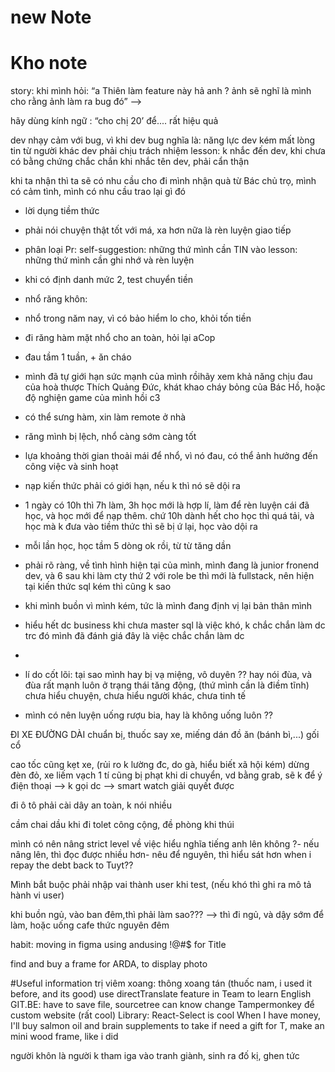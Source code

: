 
# new Note









# Kho note
story: khi mình hỏi: “a Thiên làm feature này hả anh ? ảnh sẽ nghĩ là mình cho rằng ảnh làm ra bug đó” --> 

hãy dùng kính ngữ : “cho chị 20’ để.... rất hiệu quả

dev nhạy cảm với bug, vì khi dev bug nghĩa là:
năng lực dev kém 
mất lòng tin từ người khác
dev phải chịu trách nhiệm
lesson: 
k nhắc đến dev, khi chưa có bằng chứng chắc chắn
khi nhắc tên dev, phải cẩn thận

khi ta nhận thì ta sẽ có nhu cầu cho đi
mình nhận quà từ Bác chủ trọ, mình có cảm tình, mình có nhu cầu trao lại gì đó

- lời dụng tiềm thức
<!-- - làm 1 bức tranh gắn hột về Tuyt, để khi buồn thì gắn vào đó, và nó phải dang dở ~ its mean im always think about u, its name is Nostalgia (Nỗi nhớ về kí ức đẹp trong quá khứ) (hoặc là tranh vẽ, hoặc là vải thêu cho ấn tượng) -->
- phải nói chuyện thật tốt với má, xa hơn nữa là rèn luyện giao tiếp
- phân loại Pr:
self-suggestion: những thứ mình cần TIN vào
lesson: những thứ mình cần ghi nhớ và rèn luyện
- khi có định danh mức 2, test chuyển tiền

- nhổ răng khôn: 
- nhổ trong năm nay, vì có bảo hiểm lo cho, khỏi tốn tiền
- đi răng hàm mặt nhổ cho an toàn, hỏi lại aCop
- đau tầm 1 tuần, + ăn cháo
- mình đã tự giới hạn sức mạnh của mình rồihãy xem khả năng chịu đau của hoà thược Thích Quảng Đức, khát khao cháy bỏng của Bác Hồ, hoặc độ nghiện game của mình hồi c3
- có thể sưng hàm, xin làm remote ở nhà
- răng mình bị lệch, nhổ càng sớm càng tốt
- lựa khoảng thời gian thoải mái để nhổ, vì nó đau, có thể ảnh hưởng đến công việc và sinh hoạt

- nạp kiến thức phải có giới hạn, nếu k thì nó sẽ dội ra
- 1 ngày có 10h thì 7h làm, 3h học mới là hợp lí, làm để rèn luyện cái đã học, và học mới để nạp thêm. chứ 10h dành hết cho học thì quá tải, và học mà k đưa vào tiềm thức thì sẽ bị ứ lại, học vào dội ra
- mỗi lần học, học tầm 5 dòng ok rồi, từ từ tăng dần
- phải rõ ràng, về tình hình hiện tại của mình, mình đang là  junior fronend dev, và 6 sau khi làm cty thứ 2 với role be thì mới  là fullstack, nên hiện tại kiến thức sql kém thì cũng k sao
- khi mình buồn vì mình kém, tức là mình đang định vị lại bản thân mình
- hiểu hết dc business khi chưa master sql là việc khó, k chắc chắn làm dc trc đó mình đã đánh giá đây là việc chắc chắn làm dc
- 
- lí do cốt lõi: tại sao mình hay bị vạ miệng, vô duyên ??
hay nói đùa, và đùa rất mạnh
luôn ở trạng thái tăng động, (thứ mình cần là điềm tĩnh)
chưa hiểu chuyện, chưa hiểu người khác, chưa tinh tế 

- mình có nên luyện uống rượu bia, hay là không uống luôn ??

ĐI XE ĐƯỜNG DÀI
chuẩn bị, thuốc say xe, miếng dán
đồ ăn (bánh bì,...)
gối cổ

cao tốc cũng kẹt xe, (rủi ro k lường đc, do gà, hiểu biết xã hội kém)
dừng đèn đỏ, xe liếm vạch 1 tí cũng bị phạt
khi di chuyển, vd bằng grab, sẽ k để ý điện thoại --> k gọi dc --> smart watch giải quyết được

đi ô tô phải cài dây an toàn, k nói nhiều

cầm chai dầu khi đi tolet công cộng, đề phòng khi thúi


mình có nên nâng strict level về việc hiểu nghĩa tiếng anh lên không ?- nếu nâng lên, thì đọc được nhiều hơn- nêu để nguyên, thì hiểu sát hơn
when i repay the debt back to Tuyt??

Mình bắt buộc phải nhập vai thành user khi test, (nếu khó thì ghi ra mô tả hành vi user)

khi buồn ngủ, vào ban đêm,thì  phải làm sao??? --> thì đi ngủ, và dậy sớm để làm, hoặc uống cafe thức nguyên đêm

habit: moving in figma using andusing !@#$ for Title

find and buy a frame for ARDA, to display photo


#Useful information
trị viêm xoang: thông xoang tán (thuốc nam, i used it before, and its good)
use directTranslate feature in Team to learn English
GIT.BE: have to save file, sourcetree can know change
Tampermonkey để custom website (rất cool)
Library: React-Select is cool
When I have money, I'll buy salmon oil and brain supplements to take
if need a gift for T, make an mini wood frame, like i did

người khôn là người k tham iga vào tranh giành, sinh ra đố kị, ghen tức